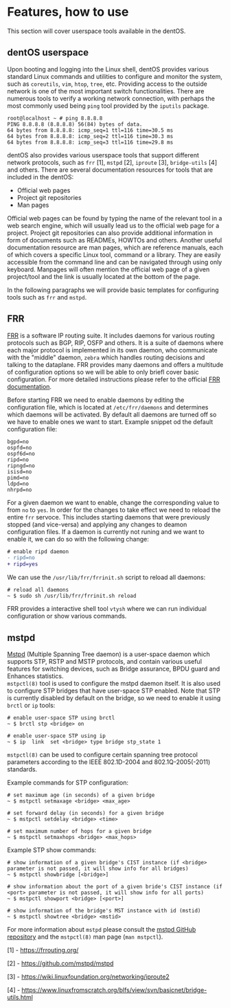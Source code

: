 # Features, how to use
This section will cover userspace tools available in the dentOS.

## dentOS userspace

Upon booting and logging into the Linux shell, dentOS provides various standard Linux commands and utilities to configure and monitor the system, such as `coreutils`, `vim`, `htop`, `tree`, etc.
Providing access to the outside network is one of the most important switch functionalities. There are numerous tools to verify a working network connection, with perhaps the most commonly used being `ping` tool provided by the `iputils` package. 
```
root@localhost ~ # ping 8.8.8.8
PING 8.8.8.8 (8.8.8.8) 56(84) bytes of data.
64 bytes from 8.8.8.8: icmp_seq=1 ttl=116 time=30.5 ms
64 bytes from 8.8.8.8: icmp_seq=2 ttl=116 time=30.3 ms
64 bytes from 8.8.8.8: icmp_seq=3 ttl=116 time=29.8 ms
```

dentOS also provides various userspace tools that support different network protocols, such as `frr` [1], `mstpd` [2], `iproute` [3], `bridge-utils` [4] and others.
There are several documentation resources for tools that are included in the dentOS:
- Official web pages
- Project git repositories
- Man pages

Official web pages can be found by typing the name of the relevant tool in a web search engine, which will usually lead us to the official web page for a project. 
Project git repositories can also provide additional information in form of documents such as READMEs, HOWTOs and others.
Another useful documentation resource are man pages, which are reference manuals, each of which covers a specific Linux tool, command or a library. They are easily accessible from the command line and can be navigated through using only keyboard. Manpages will often mention the official web page of a given project/tool and the link is usually located at the bottom of the page.


In the following paragraphs we will provide basic templates for configuring tools such as `frr` and `mstpd`.

## FRR
[FRR](https://frrouting.org/) is a software IP routing suite. It includes daemons for various routing protocols such as BGP, RIP, OSFP and others. It is a suite of daemons where each major protocol is implemented in its own daemon, who communicate with the "middle" daemon, `zebra` which handles routing decisions and talking to the dataplane.
FRR provides many daemons and offers a multitude of configuration options so we will be able to only briefl cover basic configuration. For more detailed instructions please refer to the official [FRR documentation](https://docs.frrouting.org/en/latest/overview.html).

Before starting FRR we need to enable daemons by editing the configuration file, which is located at `/etc/frr/daemons` and determines which daemons will be activated. By default all daemons are turned off so we have to enable ones we want to start. Example snippet od the default configuration file:
```
bgpd=no
ospfd=no
ospf6d=no
ripd=no
ripngd=no
isisd=no
pimd=no
ldpd=no
nhrpd=no
```
For a given daemon we want to enable, change the corresponding value to from `no` to `yes`. 
In order for the changes to take effect we need to reload the entire `frr` servoce. 
This includes starting daemons that were previously stopped (and vice-versa) and applying any changes to deamon configuration files. 
If a daemon is currently not runing and we want to enable it, we can do so with the following change:
```diff
# enable ripd daemon
- ripd=no
+ ripd=yes
```
We can use the `/usr/lib/frr/frrinit.sh` script to reload all daemons:
```
# reload all daemons
~ $ sudo sh /usr/lib/frr/frrinit.sh reload
```

FRR provides a interactive shell tool `vtysh` where we can run individual configuration or show various commands.

## mstpd
[Mstpd](https://github.com/mstpd/mstpd) (Multiple Spanning Tree daemon) is a user-space daemon which supports STP, RSTP and MSTP protocols, and contain various useful features for switching devices, such as Bridge assurance, BPDU guard and Enhances statistics.  
`mstpctl(8)` tool is used to configure the mstpd daemon itself. It is also used to configure STP bridges that have user-space STP enabled. Note that STP is currently disabled by default on the bridge, so we need to enable it using `brctl` or `ip` tools:
```
# enable user-space STP using brctl
~ $ brctl stp <bridge> on

# enable user-space STP using ip
~ $ ip  link  set <bridge> type bridge stp_state 1
```
`mstpctl(8)` can be used to configure certain spanning tree protocol parameters according to the IEEE 802.1D-2004 and 802.1Q-2005(-2011) standards.

Example commands for STP configuration:
```
# set maximum age (in seconds) of a given bridge
~ $ mstpctl setmaxage <bridge> <max_age>

# set forward delay (in seconds) for a given bridge
~ $ mstpctl setdelay <bridge> <time>

# set maximum number of hops for a given bridge
~ $ mstpctl setmaxhops <bridge> <max_hops>
```

Example STP show commands:
```
# show information of a given bridge's CIST instance (if <bridge> parameter is not passed, it will show info for all bridges)
~ $ mstpctl showbridge [<bridge>]

# show information about the port of a given bride's CIST instance (if <port> parameter is not passed, it will show info for all ports)
~ $ mstpctl showport <bridge> [<port>]

# show information of the bridge's MST instance with id (mstid)
~ $ mstpctl showtree <bridge> <mstid>
```

For more information about `mstpd` please consult the [mstpd GitHub repository](https://github.com/mstpd/mstpd) and the `mstpctl(8)` man page (`man mstpctl`).


[1] - https://frrouting.org/

[2] - https://github.com/mstpd/mstpd

[3] - https://wiki.linuxfoundation.org/networking/iproute2

[4] - https://www.linuxfromscratch.org/blfs/view/svn/basicnet/bridge-utils.html
